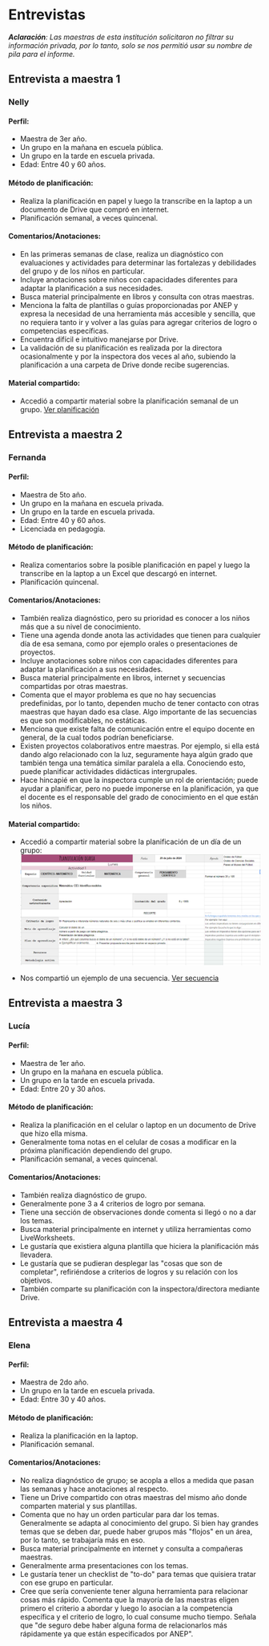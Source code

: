 # Entrevistas

_**Aclaración**: Las maestras de esta institución solicitaron no filtrar su información privada, por lo tanto, solo se nos permitió usar su nombre de pila para el informe._

## Entrevista a maestra 1

### Nelly

#### Perfil:

- Maestra de 3er año.
- Un grupo en la mañana en escuela pública.
- Un grupo en la tarde en escuela privada.
- Edad: Entre 40 y 60 años.

#### Método de planificación:

- Realiza la planificación en papel y luego la transcribe en la laptop a un documento de Drive que compró en internet.
- Planificación semanal, a veces quincenal.

#### Comentarios/Anotaciones:

- En las primeras semanas de clase, realiza un diagnóstico con evaluaciones y actividades para determinar las fortalezas y debilidades del grupo y de los niños en particular.
- Incluye anotaciones sobre niños con capacidades diferentes para adaptar la planificación a sus necesidades.
- Busca material principalmente en libros y consulta con otras maestras.
- Menciona la falta de plantillas o guías proporcionadas por ANEP y expresa la necesidad de una herramienta más accesible y sencilla, que no requiera tanto ir y volver a las guías para agregar criterios de logro o competencias específicas.
- Encuentra difícil e intuitivo manejarse por Drive.
- La validación de su planificación es realizada por la directora ocasionalmente y por la inspectora dos veces al año, subiendo la planificación a una carpeta de Drive donde recibe sugerencias.

#### Material compartido:

- Accedió a compartir material sobre la planificación semanal de un grupo.
  [Ver planificación](./SemanaEscolarNelly.pdf)

## Entrevista a maestra 2

### Fernanda

#### Perfil:

- Maestra de 5to año.
- Un grupo en la mañana en escuela privada.
- Un grupo en la tarde en escuela privada.
- Edad: Entre 40 y 60 años.
- Licenciada en pedagogía.

#### Método de planificación:

- Realiza comentarios sobre la posible planificación en papel y luego la transcribe en la laptop a un Excel que descargó en internet.
- Planificación quincenal.

#### Comentarios/Anotaciones:

- También realiza diagnóstico, pero su prioridad es conocer a los niños más que a su nivel de conocimiento.
- Tiene una agenda donde anota las actividades que tienen para cualquier día de esa semana, como por ejemplo orales o presentaciones de proyectos.
- Incluye anotaciones sobre niños con capacidades diferentes para adaptar la planificación a sus necesidades.
- Busca material principalmente en libros, internet y secuencias compartidas por otras maestras.
- Comenta que el mayor problema es que no hay secuencias predefinidas, por lo tanto, dependen mucho de tener contacto con otras maestras que hayan dado esa clase. Algo importante de las secuencias es que son modificables, no estáticas.
- Menciona que existe falta de comunicación entre el equipo docente en general, de la cual todos podrían beneficiarse.
- Existen proyectos colaborativos entre maestras. Por ejemplo, si ella está dando algo relacionado con la luz, seguramente haya algún grado que también tenga una temática similar paralela a ella. Conociendo esto, puede planificar actividades didácticas intergrupales.
- Hace hincapié en que la inspectora cumple un rol de orientación; puede ayudar a planificar, pero no puede imponerse en la planificación, ya que el docente es el responsable del grado de conocimiento en el que están los niños.

#### Material compartido:

- Accedió a compartir material sobre la planificación de un día de un grupo:
  ![alt text](img/PlanUnDiaFernanda.png)

- Nos compartió un ejemplo de una secuencia.
  [Ver secuencia](./EjemploSecuencia.pdf)

## Entrevista a maestra 3

### Lucía

#### Perfil:

- Maestra de 1er año.
- Un grupo en la mañana en escuela pública.
- Un grupo en la tarde en escuela privada.
- Edad: Entre 20 y 30 años.

#### Método de planificación:

- Realiza la planificación en el celular o laptop en un documento de Drive que hizo ella misma.
- Generalmente toma notas en el celular de cosas a modificar en la próxima planificación dependiendo del grupo.
- Planificación semanal, a veces quincenal.

#### Comentarios/Anotaciones:

- También realiza diagnóstico de grupo.
- Generalmente pone 3 a 4 criterios de logro por semana.
- Tiene una sección de observaciones donde comenta si llegó o no a dar los temas.
- Busca material principalmente en internet y utiliza herramientas como LiveWorksheets.
- Le gustaría que existiera alguna plantilla que hiciera la planificación más llevadera.
- Le gustaría que se pudieran desplegar las "cosas que son de completar", refiriéndose a criterios de logros y su relación con los objetivos.
- También comparte su planificación con la inspectora/directora mediante Drive.

## Entrevista a maestra 4

### Elena

#### Perfil:

- Maestra de 2do año.
- Un grupo en la tarde en escuela privada.
- Edad: Entre 30 y 40 años.

#### Método de planificación:

- Realiza la planificación en la laptop.
- Planificación semanal.

#### Comentarios/Anotaciones:

- No realiza diagnóstico de grupo; se acopla a ellos a medida que pasan las semanas y hace anotaciones al respecto.
- Tiene un Drive compartido con otras maestras del mismo año donde comparten material y sus plantillas.
- Comenta que no hay un orden particular para dar los temas. Generalmente se adapta al conocimiento del grupo. Si bien hay grandes temas que se deben dar, puede haber grupos más "flojos" en un área, por lo tanto, se trabajaría más en eso.
- Busca material principalmente en internet y consulta a compañeras maestras.
- Generalmente arma presentaciones con los temas.
- Le gustaría tener un checklist de "to-do" para temas que quisiera tratar con ese grupo en particular.
- Cree que sería conveniente tener alguna herramienta para relacionar cosas más rápido. Comenta que la mayoría de las maestras eligen primero el criterio a abordar y luego lo asocian a la competencia específica y el criterio de logro, lo cual consume mucho tiempo. Señala que "de seguro debe haber alguna forma de relacionarlos más rápidamente ya que están especificados por ANEP".
